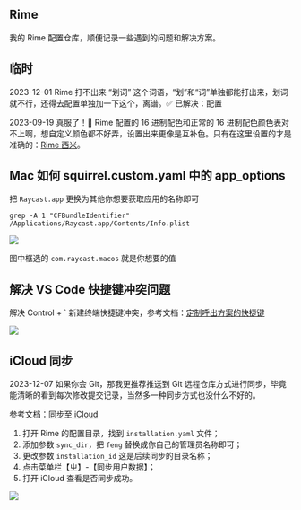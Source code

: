 ## Rime

我的 Rime 配置仓库，顺便记录一些遇到的问题和解决方案。

## 临时

2023-12-01 Rime 打不出来 “划词” 这个词语，“划”和“词”单独都能打出来，划词就不行，还得去配置单独加一下这个，离谱。✅ 已解决：配置

2023-09-19 真服了！💢 Rime 配置的 16 进制配色和正常的 16 进制配色颜色表对不上啊，想自定义颜色都不好弄，设置出来更像是互补色。只有在这里设置的才是准确的：[Rime 西米](https://fxliang.github.io/RimeSeeMe/)。

## Mac 如何 squirrel.custom.yaml 中的 app_options

把 `Raycast.app` 更换为其他你想要获取应用的名称即可

```shell
grep -A 1 "CFBundleIdentifier" /Applications/Raycast.app/Contents/Info.plist
```

![](https://cdn.jsdelivr.net/gh/fengstats/blogcdn@main/2023/grep%20%E8%8E%B7%E5%8F%96%20Mac%20%E5%BA%94%E7%94%A8%20app_options.png)

图中框选的 `com.raycast.macos` 就是你想要的值

## 解决 VS Code 快捷键冲突问题

解决 Control + \` 新建终端快捷键冲突，参考文档：[定制呼出方案的快捷键](https://github.com/rime/home/wiki/CustomizationGuide#%E4%B8%80%E4%BE%8B%E5%AE%9A%E8%A3%BD%E5%96%9A%E5%87%BA%E6%96%B9%E6%A1%88%E9%81%B8%E5%96%AE%E7%9A%84%E5%BF%AB%E6%8D%B7%E9%8D%B5)

![](https://cdn.jsdelivr.net/gh/fengstats/blogcdn@main/2023/Rime-%E5%88%87%E6%8D%A2%E6%96%B9%E6%A1%88%E5%BF%AB%E6%8D%B7%E9%94%AE.png)

## iCloud 同步

2023-12-07 如果你会 Git，那我更推荐推送到 Git 远程仓库方式进行同步，毕竟能清晰的看到每次修改提交记录，当然多一种同步方式也没什么不好的。

参考文档：[同步至 iCloud](https://github.com/ssnhd/rime#%E5%90%8C%E6%AD%A5%E8%87%B3-icloud)

1. 打开 Rime 的配置目录，找到 `installation.yaml` 文件；
2. 添加参数 `sync_dir`，把 `feng` 替换成你自己的管理员名称即可；
3. 更改参数 `installation_id` 这是后续同步的目录名称；
4. 点击菜单栏【ㄓ】-【同步用户数据】；
5. 打开 iCloud 查看是否同步成功。

![](https://cdn.jsdelivr.net/gh/fengstats/blogcdn@main/2023/Rime-%E5%90%8C%E6%AD%A5%20iCloud.png)
